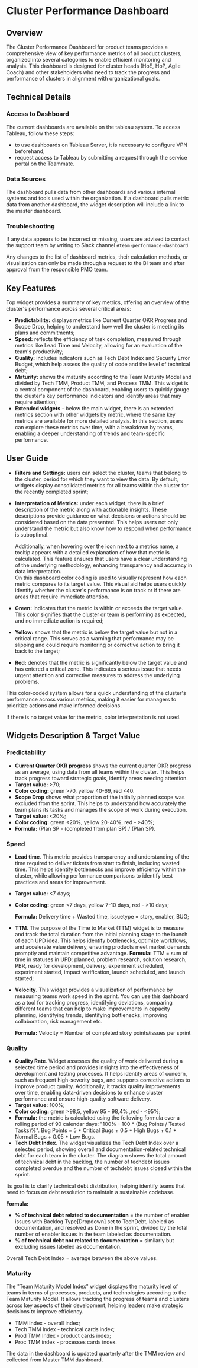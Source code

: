 # Cluster Performance Dashboard


## Overview

The Cluster Performance Dashboard for product teams provides a comprehensive view of key performance metrics of all product clusters, organized into several categories to enable efficient monitoring and analysis. This dashboard is designed for cluster heads (HoE, HoP, Agile Coach) and other stakeholders who need to track the progress and performance of clusters in alignment with organizational goals.


## Technical Details


### Access to Dashboard

The current dashboards are available on the tableau system. To access Tableau, follow these steps:

* to use dashboards on Tableau Server, it is necessary to configure VPN beforehand; 
* request access to Tableau by submitting a request through the service portal on the Teammate.


### Data Sources

The dashboard pulls data from other dashboards and various internal systems and tools used within the organization. If a dashboard pulls metric data from another dashboard, the widget description will include a link to the master dashboard.


### Troubleshooting

If any data appears to be incorrect or missing, users are advised to contact the support team by writing to Slack channel `#team-performance-dashboard`.

Any changes to the list of dashboard metrics, their calculation methods, or visualization can only be made through a request to the BI team and after approval from the responsible PMO team.


## Key Features

Top widget provides a summary of key metrics, offering an overview of the cluster's performance across several critical areas:

* **Predictability:** displays metrics like Current Quarter OKR Progress and Scope Drop, helping to understand how well the cluster is meeting its plans and commitments;
* **Speed:** reflects the efficiency of task completion, measured through metrics like Lead Time and Velocity, allowing for an evaluation of the team's productivity;
* **Quality:** includes indicators such as Tech Debt Index and Security Error Budget, which help assess the quality of code and the level of technical debt;
* **Maturity:** shows the maturity according to the Team Maturity Model and divided by Tech TMM, Product TMM, and Process TMM. This widget is a central component of the dashboard, enabling users to quickly gauge the cluster's key performance indicators and identify areas that may require attention;
* **Extended widgets** - below the main widget, there is an extended metrics section with other widgets by metric, where the same key metrics are available for more detailed analysis. In this section, users can explore these metrics over time, with a breakdown by teams, enabling a deeper understanding of trends and team-specific performance.


## User Guide

* **Filters and Settings:** users can select the cluster, teams that belong to the cluster, period for which they want to view the data. By default, widgets display consolidated metrics for all teams within the cluster for the recently completed sprint;
* **Interpretation of Metrics:** under each widget, there is a brief description of the metric along with actionable insights. These descriptions provide guidance on what decisions or actions should be considered based on the data presented. This helps users not only understand the metric but also know how to respond when performance is suboptimal.
  
  Additionally, when hovering over the icon next to a metrics name, a tooltip appears with a detailed explanation of how that metric is calculated. This feature ensures that users have a clear understanding of the underlying methodology, enhancing transparency and accuracy in data interpretation.<br>On this dashboard color coding is used to visually represent how each metric compares to its target value. This visual aid helps users quickly identify whether the cluster's performance is on track or if there are areas that require immediate attention.
* **Green:** indicates that the metric is within or exceeds the target value. This color signifies that the cluster or team is performing as expected, and no immediate action is required;
* **Yellow:** shows that the metric is below the target value but not in a critical range. This serves as a warning that performance may be slipping and could require monitoring or corrective action to bring it back to the target;
* **Red:** denotes that the metric is significantly below the target value and has entered a critical zone. This indicates a serious issue that needs urgent attention and corrective measures to address the underlying problems.

This color-coded system allows for a quick understanding of the cluster's performance across various metrics, making it easier for managers to prioritize actions and make informed decisions.

If there is no target value for the metric, color interpretation is not used.


## Widgets Description & Target Value


### Predictability


* **Current Quarter OKR progress** shows the current quarter OKR progress as an average, using data from all teams within the cluster. This helps track progress toward strategic goals, identify areas needing attention.
* **Target value:**  >70;
* **Color coding:** green >70,  yellow 40-69, red  <40.
* **Scope Drop** shows what proportion of the initially planned scope was excluded from the sprint. This helps to understand how accurately the team plans its tasks and manages the scope of work during execution.
* **Target value:** <20%;
* **Color coding:** green <20%, yellow 20-40%, red - >40%;
* **Formula:** (Plan SP - (completed from plan SP) / (Plan SP).


### Speed

* **Lead time**. This metric provides transparency and understanding of the time required to deliver tickets from start to finish, including wasted time. This helps identify bottlenecks and improve efficiency within the cluster, while allowing performance comparisons to identify best practices and areas for improvement.
* **Target value:**  <7 days;
* **Color coding:** green <7 days, yellow 7-10 days, red - >10 days;
  
    **Formula:** Delivery time + Wasted time, issuetype = story, enabler, BUG;
* **TTM**. The purpose of the Time to Market (TTM) widget is to measure and track the total duration from the initial planning stage to the launch of each UPD idea. This helps identify bottlenecks, optimize workflows, and accelerate value delivery, ensuring products meet market demands promptly and maintain competitive advantage. 
  **Formula:** TTM = sum of time in statuses in UPD: planned, problem research, solution research, PBR, ready for development, delivery, experiment scheduled, experiment started, impact verification, launch scheduled, and launch started;
* **Velocity**. This widget provides a visualization of performance by measuring teams work speed in the sprint. You can use this dashboard as a tool for tracking progress, identifying deviations, comparing different teams that can help to make improvements in capacity planning, identifying trends, identifying bottlenecks, improving collaboration, risk management etc. 
  
    **Formula:** Velocity = Number of completed story points/issues per sprint


### Quality

* **Quality Rate**. Widget assesses the quality of work delivered during a selected time period and provides insights into the effectiveness of development and testing processes. It helps identify areas of concern, such as frequent high-severity bugs, and supports corrective actions to improve product quality. Additionally, it tracks quality improvements over time, enabling data-driven decisions to enhance cluster performance and ensure high-quality software delivery.
* **Target value:** 100%;
* **Color coding:** green >98,5, yellow 95 - 98,4% ,red - <95%;
* **Formula:** the metric is calculated using the following formula over a rolling period of 90 calendar days: "100% - 100 * (Bug Points / Tested Tasks)%". Bug Points = 5 * Critical Bugs + 0.5 * High Bugs + 0.1 * Normal Bugs + 0.05 * Low Bugs.
* **Tech Debt Index**. The widget visualizes the Tech Debt Index over a selected period, showing overall and documentation-related technical debt for each team in the cluster. The diagram shows the total amount of technical debt in the backlog, the number of techdebt issues completed overdue and the number of techdebt issues closed within the sprint.

Its goal is to clarify technical debt distribution, helping identify teams that need to focus on debt resolution to maintain a sustainable codebase.

**Formula:**

* **% of technical debt related to documentation** = the number of enabler issues with Backlog Type[Dropdown] set to TechDebt, labeled as documentation, and resolved as Done in the sprint, divided by the total number of enabler issues in the team labeled as documentation.
* **% of technical debt not related to documentation** = similarly but excluding issues labeled as documentation.

Overall Tech Debt Index = average between the above values.


### Maturity

The "Team Maturity Model Index" widget displays the maturity level of teams in terms of processes, products, and technologies according to the Team Maturity Model. It allows tracking the progress of teams and clusters across key aspects of their development, helping leaders make strategic decisions to improve efficiency.

* TMM Index - overall index;
* Tech TMM Index - technical cards index;
* Prod TMM Index - product cards index;
* Proc TMM index - processes cards index.

The data in the dashboard is updated quarterly after the TMM review and collected from Master TMM dashboard.